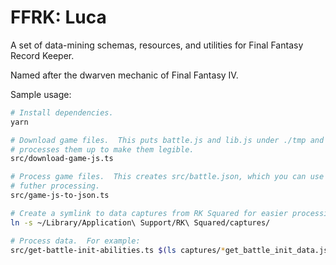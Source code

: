# FFRK: Luca

A set of data-mining schemas, resources, and utilities for Final Fantasy Record Keeper.

Named after the dwarven mechanic of Final Fantasy IV.

Sample usage:

```sh
# Install dependencies.
yarn

# Download game files.  This puts battle.js and lib.js under ./tmp and
# processes them up to make them legible.
src/download-game-js.ts

# Process game files.  This creates src/battle.json, which you can use for
# futher processing.
src/game-js-to-json.ts

# Create a symlink to data captures from RK Squared for easier processing.
ln -s ~/Library/Application\ Support/RK\ Squared/captures/

# Process data.  For example:
src/get-battle-init-abilities.ts $(ls captures/*get_battle_init_data.json | tail -n 1)
```
